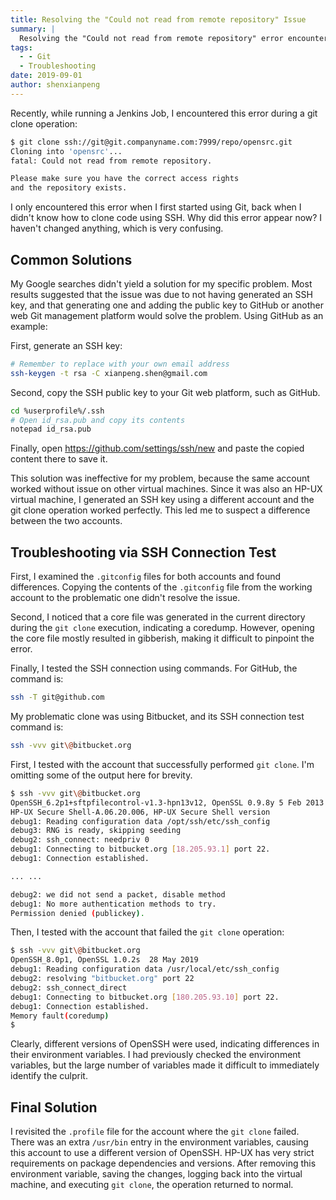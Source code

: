 ```yaml
---
title: Resolving the "Could not read from remote repository" Issue
summary: |
  Resolving the "Could not read from remote repository" error encountered when cloning code using Git, analyzing the causes, and providing solutions.
tags:
  - - Git
  - Troubleshooting
date: 2019-09-01
author: shenxianpeng
---
```


Recently, while running a Jenkins Job, I encountered this error during a git clone operation:

```bash
$ git clone ssh://git@git.companyname.com:7999/repo/opensrc.git
Cloning into 'opensrc'...
fatal: Could not read from remote repository.

Please make sure you have the correct access rights
and the repository exists.
```

I only encountered this error when I first started using Git, back when I didn't know how to clone code using SSH.  Why did this error appear now? I haven't changed anything, which is very confusing.

## Common Solutions



My Google searches didn't yield a solution for my specific problem. Most results suggested that the issue was due to not having generated an SSH key, and that generating one and adding the public key to GitHub or another web Git management platform would solve the problem.  Using GitHub as an example:

First, generate an SSH key:

```bash
# Remember to replace with your own email address
ssh-keygen -t rsa -C xianpeng.shen@gmail.com
```

Second, copy the SSH public key to your Git web platform, such as GitHub.

```bash
cd %userprofile%/.ssh
# Open id_rsa.pub and copy its contents
notepad id_rsa.pub
```

Finally, open <https://github.com/settings/ssh/new> and paste the copied content there to save it.

This solution was ineffective for my problem, because the same account worked without issue on other virtual machines. Since it was also an HP-UX virtual machine, I generated an SSH key using a different account and the git clone operation worked perfectly. This led me to suspect a difference between the two accounts.

## Troubleshooting via SSH Connection Test

First, I examined the `.gitconfig` files for both accounts and found differences. Copying the contents of the `.gitconfig` file from the working account to the problematic one didn't resolve the issue.

Second, I noticed that a core file was generated in the current directory during the `git clone` execution, indicating a coredump. However, opening the core file mostly resulted in gibberish, making it difficult to pinpoint the error.

Finally, I tested the SSH connection using commands. For GitHub, the command is:

```bash
ssh -T git@github.com
```

My problematic clone was using Bitbucket, and its SSH connection test command is:

```bash
ssh -vvv git\@bitbucket.org
```

First, I tested with the account that successfully performed `git clone`. I'm omitting some of the output here for brevity.

```bash
$ ssh -vvv git\@bitbucket.org
OpenSSH_6.2p1+sftpfilecontrol-v1.3-hpn13v12, OpenSSL 0.9.8y 5 Feb 2013      # Different OpenSSH version
HP-UX Secure Shell-A.06.20.006, HP-UX Secure Shell version                  # Different call path
debug1: Reading configuration data /opt/ssh/etc/ssh_config
debug3: RNG is ready, skipping seeding
debug2: ssh_connect: needpriv 0
debug1: Connecting to bitbucket.org [18.205.93.1] port 22.
debug1: Connection established.

... ...

debug2: we did not send a packet, disable method
debug1: No more authentication methods to try.
Permission denied (publickey).
```

Then, I tested with the account that failed the `git clone` operation:

```bash
$ ssh -vvv git\@bitbucket.org
OpenSSH_8.0p1, OpenSSL 1.0.2s  28 May 2019                                  # Different OpenSSH version
debug1: Reading configuration data /usr/local/etc/ssh_config                # Different call path
debug2: resolving "bitbucket.org" port 22
debug2: ssh_connect_direct
debug1: Connecting to bitbucket.org [180.205.93.10] port 22.
debug1: Connection established.
Memory fault(coredump)
$
```

Clearly, different versions of OpenSSH were used, indicating differences in their environment variables. I had previously checked the environment variables, but the large number of variables made it difficult to immediately identify the culprit.

## Final Solution

I revisited the `.profile` file for the account where the `git clone` failed.  There was an extra `/usr/bin` entry in the environment variables, causing this account to use a different version of OpenSSH.  HP-UX has very strict requirements on package dependencies and versions. After removing this environment variable, saving the changes, logging back into the virtual machine, and executing `git clone`, the operation returned to normal.